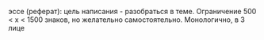 эссе (реферат): цель написания - разобраться в теме. Ограничение 500 < x < 1500 знаков, но желательно самостоятельно. Монологично, в 3 лице
